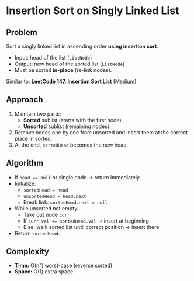 # Insertion Sort on Singly Linked List

## Problem
Sort a singly linked list in ascending order **using insertion sort**.

- Input: head of the list (`ListNode`)
- Output: new head of the sorted list (`ListNode`)
- Must be sorted **in-place** (re-link nodes).

Similar to: **LeetCode 147. Insertion Sort List** (Medium)

## Approach
1. Maintain two parts:
   - **Sorted** sublist (starts with the first node).
   - **Unsorted** sublist (remaining nodes).
2. Remove nodes one by one from unsorted and insert them at the correct place in sorted.
3. At the end, `sortedHead` becomes the new head.

## Algorithm
- If `head == null` or single node → return immediately.
- Initialize:
  - `sortedHead = head`
  - `unsortedHead = head.next`
  - Break link: `sortedHead.next = null`
- While unsorted not empty:
  - Take out node `curr`
  - If `curr.val <= sortedHead.val` → insert at beginning
  - Else, walk sorted list until correct position → insert there
- Return `sortedHead`.

## Complexity
- **Time:** O(n²) worst-case (reverse sorted)
- **Space:** O(1) extra space
